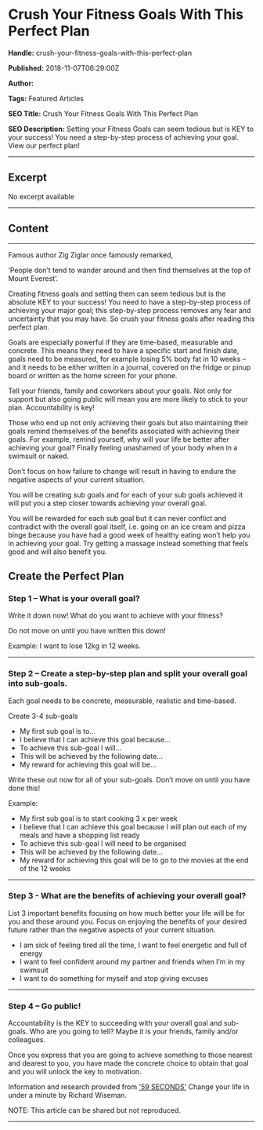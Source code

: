 # Crush Your Fitness Goals With This Perfect Plan

**Handle:** crush-your-fitness-goals-with-this-perfect-plan

**Published:** 2018-11-07T06:29:00Z

**Author:**  

**Tags:** Featured Articles

**SEO Title:** Crush Your Fitness Goals With This Perfect Plan

**SEO Description:** Setting your Fitness Goals can seem tedious but is KEY to your success! You need a step-by-step process of achieving your goal. View our perfect plan!

---

## Excerpt

No excerpt available

---

## Content

---

Famous author Zig Ziglar once famously remarked,

‘People don’t tend to wander around and then find themselves at the top of Mount Everest’.

Creating fitness goals and setting them can seem tedious but is the absolute KEY to your success! You need to have a step-by-step process of achieving your major goal; this step-by-step process removes any fear and uncertainty that you may have. So crush your fitness goals after reading this perfect plan.

Goals are especially powerful if they are time-based, measurable and concrete. This means they need to have a specific start and finish date, goals need to be measured, for example losing 5% body fat in 10 weeks – and it needs to be either written in a journal, covered on the fridge or pinup board or written as the home screen for your phone.

Tell your friends, family and coworkers about your goals. Not only for support but also going public will mean you are more likely to stick to your plan. Accountability is key!

Those who end up not only achieving their goals but also maintaining their goals remind themselves of the benefits associated with achieving their goals. For example, remind yourself, why will your life be better after achieving your goal? Finally feeling unashamed of your body when in a swimsuit or naked.

Don’t focus on how failure to change will result in having to endure the negative aspects of your current situation.

You will be creating sub goals and for each of your sub goals achieved it will put you a step closer towards achieving your overall goal.

You will be rewarded for each sub goal but it can never conflict and contradict with the overall goal itself, i.e. going on an ice cream and pizza binge because you have had a good week of healthy eating won’t help you in achieving your goal. Try getting a massage instead something that feels good and will also benefit you.

## Create the Perfect Plan

### Step 1 – What is your overall goal?

Write it down now! What do you want to achieve with your fitness?

Do not move on until you have written this down!

Example: I want to lose 12kg in 12 weeks.

---

### Step 2 – Create a step-by-step plan and split your overall goal into sub-goals.

Each goal needs to be concrete, measurable, realistic and time-based.

Create 3-4 sub-goals

- My first sub goal is to…
- I believe that I can achieve this goal because…
- To achieve this sub-goal I will…
- This will be achieved by the following date…
- My reward for achieving this goal will be…

Write these out now for all of your sub-goals. Don’t move on until you have done this!

Example:

- My first sub goal is to start cooking 3 x per week
- I believe that I can achieve this goal because I will plan out each of my meals and have a shopping list ready
- To achieve this sub-goal I will need to be organised
- This will be achieved by the following date…
- My reward for achieving this goal will be to go to the movies at the end of the 12 weeks

---

### Step 3 - What are the benefits of achieving your overall goal?

List 3 important benefits focusing on how much better your life will be for you and those around you. Focus on enjoying the benefits of your desired future rather than the negative aspects of your current situation.

- I am sick of feeling tired all the time, I want to feel energetic and full of energy
- I want to feel confident around my partner and friends when I’m in my swimsuit
- I want to do something for myself and stop giving excuses

---

### Step 4 – Go public!

Accountability is the KEY to succeeding with your overall goal and sub-goals. Who are you going to tell? Maybe it is your friends, family and/or colleagues.

Once you express that you are going to achieve something to those nearest and dearest to you, you have made the concrete choice to obtain that goal and you will unlock the key to motivation.

Information and research provided from ['59 SECONDS'](https://www.penguinrandomhouse.com/books/196552/59-seconds-by-richard-wiseman/9780307474865/) Change your life in under a minute by Richard Wiseman.

NOTE: This article can be shared but not reproduced.

---

